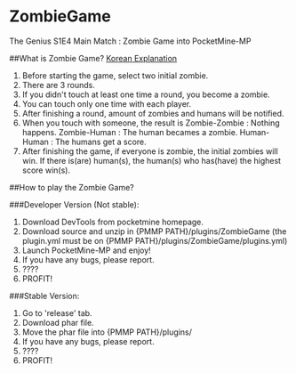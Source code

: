# ZombieGame
The Genius S1E4 Main Match : Zombie Game into PocketMine-MP

##What is Zombie Game?
[Korean Explanation](https://namu.wiki/w/%EB%8D%94%20%EC%A7%80%EB%8B%88%EC%96%B4%EC%8A%A4%3A%EA%B2%8C%EC%9E%84%EC%9D%98%20%EB%B2%95%EC%B9%99/4%ED%99%94)
1. Before starting the game, select two initial zombie.
2. There are 3 rounds.
3. If you didn't touch at least one time a round, you become a zombie.
4. You can touch only one time with each player.
5. After finishing a round, amount of zombies and humans will be notified.
6. When you touch with someone, the result is
  Zombie-Zombie : Nothing happens.
  Zombie-Human : The human becames a zombie.
  Human-Human : The humans get a score.
7. After finishing the game, if everyone is zombie, the initial zombies will win.
  If there is(are) human(s), the human(s) who has(have) the highest score win(s).

##How to play the Zombie Game?

###Developer Version (Not stable):
1. Download DevTools from pocketmine homepage.
2. Download source and unzip in {PMMP PATH}/plugins/ZombieGame (the plugin.yml must be on {PMMP PATH}/plugins/ZombieGame/plugins.yml)
3. Launch PocketMine-MP and enjoy!
4. If you have any bugs, please report.
5. ????
6. PROFIT!

###Stable Version:
1. Go to 'release' tab.
2. Download phar file.
3. Move the phar file into {PMMP PATH}/plugins/
4. If you have any bugs, please report.
5. ????
6. PROFIT!
